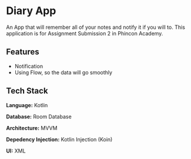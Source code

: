 # Diary App

An App that will remember all of your notes and notify it if you will to. This application is for Assignment Submission 2 in Phincon Academy.

## Features

- Notification
- Using Flow, so the data will go smoothly

## Tech Stack
**Language:** Kotlin

**Database:** Room Database

**Architecture:** MVVM

**Depedency Injection:** Kotlin Injection (Koin)

**UI:** XML

